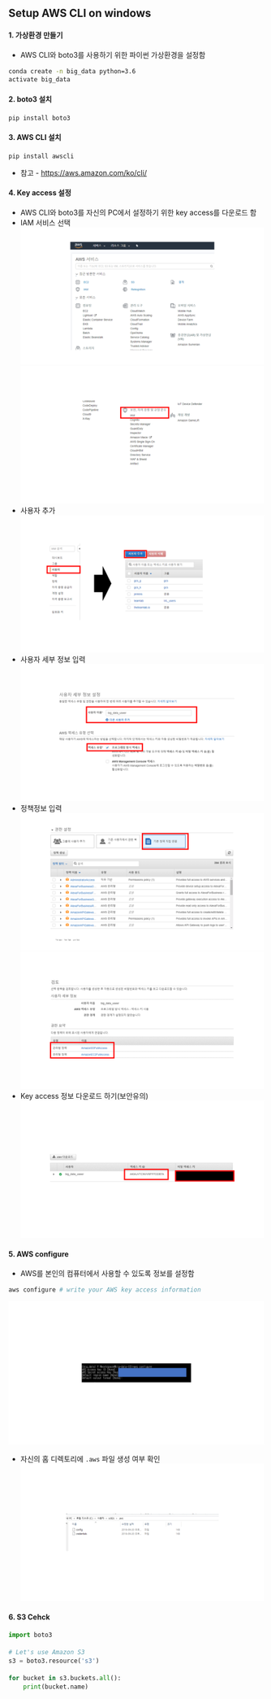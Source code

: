 ## Setup AWS CLI on windows

#### 1. 가상환경 만들기
- AWS CLI와 boto3를 사용하기 위한 파이썬 가상환경을 설정함

```bash
conda create -n big_data python=3.6
activate big_data
```

#### 2. boto3 설치
```bash
pip install boto3
```

#### 3. AWS CLI 설치
```bash
pip install awscli
```
- 참고 - https://aws.amazon.com/ko/cli/

#### 4. Key access 설정
- AWS CLI와 boto3를 자신의 PC에서 설정하기 위한 key access를 다운로드 함
- IAM 서비스 선택
![](./s3_boto3_setup/1.png)
![](./s3_boto3_setup/2.png)
- 사용자 추가
![](./s3_boto3_setup/3.png)
- 사용자 세부 정보 입력
![](./s3_boto3_setup/4.png)
- 정책정보 입력
![](./s3_boto3_setup/5.png)
![](./s3_boto3_setup/6.png)
- Key access 정보 다운로드 하기(보안유의)
![](./s3_boto3_setup/7.png)

#### 5. AWS configure
- AWS를 본인의 컴퓨터에서 사용할 수 있도록 정보를 설정함
```bash
aws configure # write your AWS key access information
```
![](./s3_boto3_setup/8.png)

- 자신의 홈 디렉토리에 `.aws` 파일 생성 여부 확인
![](./s3_boto3_setup/9.png)


#### 6. S3 Cehck
```python
import boto3

# Let's use Amazon S3
s3 = boto3.resource('s3')

for bucket in s3.buckets.all():
    print(bucket.name)
```
